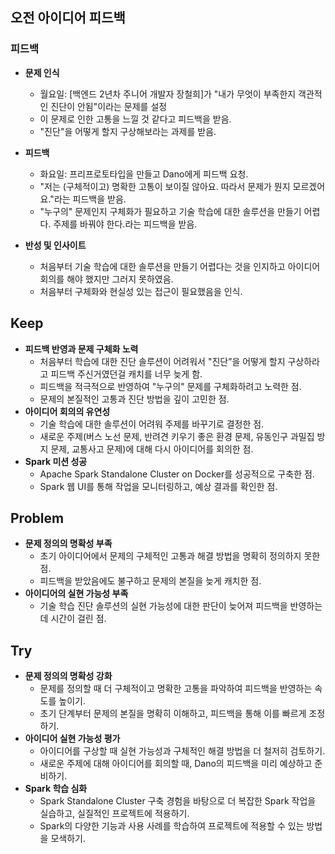 ## 오전 아이디어 피드백

### 피드백

- **문제 인식**
    - 월요일: [백엔드 2년차 주니어 개발자 장철희]가 "내가 무엇이 부족한지 객관적인 진단이 안됨"이라는 문제를 설정
    - 이 문제로 인한 고통을 느낄 것 같다고 피드백을 받음.
    - "진단"을 어떻게 할지 구상해보라는 과제를 받음.
- **피드백**
    - 화요일: 프리프로토타입을 만들고 Dano에게 피드백 요청.
    - "저는 (구체적이고) 명확한 고통이 보이질 않아요. 따라서 문제가 뭔지 모르겠어요."라는 피드백을 받음.
    - "누구의" 문제인지 구체화가 필요하고 기술 학습에 대한 솔루션을 만들기 어렵다. 주제를 바꿔야 한다.라는 피드백을 받음.

- **반성 및 인사이트**
    - 처음부터 기술 학습에 대한 솔루션을 만들기 어렵다는 것을 인지하고 아이디어 회의를 해야 했지만 그러지 못하였음.
    - 처음부터 구체화와 현실성 있는 접근이 필요했음을 인식.

## Keep

- **피드백 반영과 문제 구체화 노력**
    - 처음부터 학습에 대한 진단 솔루션이 어려워서 "진단”을 어떻게 할지 구상하라고 피드백 주신거였던걸 캐치를 너무 늦게 함.
    - 피드백을 적극적으로 반영하여 "누구의" 문제를 구체화하려고 노력한 점.
    - 문제의 본질적인 고통과 진단 방법을 깊이 고민한 점.
- **아이디어 회의의 유연성**
    - 기술 학습에 대한 솔루션이 어려워 주제를 바꾸기로 결정한 점.
    - 새로운 주제(버스 노선 문제, 반려견 키우기 좋은 환경 문제, 유동인구 과밀집 방지 문제, 교통사고 문제)에 대해 다시 아이디어를 회의한 점.
- **Spark 미션 성공**
    - Apache Spark Standalone Cluster on Docker를 성공적으로 구축한 점.
    - Spark 웹 UI를 통해 작업을 모니터링하고, 예상 결과를 확인한 점.

## Problem

- **문제 정의의 명확성 부족**
    - 초기 아이디어에서 문제의 구체적인 고통과 해결 방법을 명확히 정의하지 못한 점.
    - 피드백을 받았음에도 불구하고 문제의 본질을 늦게 캐치한 점.
- **아이디어의 실현 가능성 부족**
    - 기술 학습 진단 솔루션의 실현 가능성에 대한 판단이 늦어져 피드백을 반영하는 데 시간이 걸린 점.

## Try

- **문제 정의의 명확성 강화**
    - 문제를 정의할 때 더 구체적이고 명확한 고통을 파악하여 피드백을 반영하는 속도를 높이기.
    - 초기 단계부터 문제의 본질을 명확히 이해하고, 피드백을 통해 이를 빠르게 조정하기.
- **아이디어 실현 가능성 평가**
    - 아이디어를 구상할 때 실현 가능성과 구체적인 해결 방법을 더 철저히 검토하기.
    - 새로운 주제에 대해 아이디어를 회의할 때, Dano의 피드백을 미리 예상하고 준비하기.
- **Spark 학습 심화**
    - Spark Standalone Cluster 구축 경험을 바탕으로 더 복잡한 Spark 작업을 실습하고, 실질적인 프로젝트에 적용하기.
    - Spark의 다양한 기능과 사용 사례를 학습하여 프로젝트에 적용할 수 있는 방법을 모색하기.
